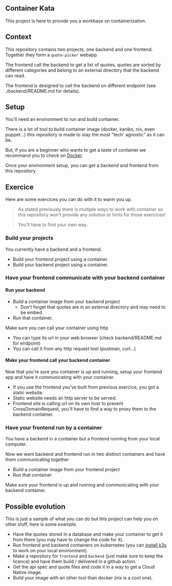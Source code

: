 Container Kata
---

This project is here to provide you a workbase on containerization.

## Context

This repository contains two projects, one backend and one frontend. Together they form a `quote-picker` webapp. 

The frontend call the backend to get a list of quotes, quotes are sorted by different categories and belong to an external directory that the backend can read.

The frontend is designed to call the backend on different endpoint (see ./backend/README.md for details).

## Setup

You'll need an environment to run and build container. 

There is a lot of tool to build container image (docker, kaniko, nix, even puppet...) this repository is made to stay the most "tech' agnostic" as it can be.

But, if you are a beginner who wants to get a taste of container we recommand you to check on [Docker](https://docs.docker.com/get-started/get-docker/)

Once your environment setup, you can get a backend and frontend from this repository

## Exercice

Here are some exercices you can do with it to warm you up.

> As stated previously there is multiple ways to work with container so this repository won't provide any solution or hints for those exercices! 
> 
> You'll have to find your own way.

### Build your projects

You currently have a backend and a frontend.

- Build your frontend project using a container.
- Build your backend project using a container.

### Have your frontend communicate with your backend container

#### Run your backend

- Build a container image from your backend project
  - Don't forget that quotes are in an external directory and may need to be embed.
- Run that container.

Make sure you can call your container using http

- You can type its url in your web browser (check backend/README.md for endpoint)
- You can call it from any http request tool (postman, curl...)

#### Make your frontend call your backend container

Now that you're sure you container is up and running, setup your frontend app and have it communicating with your container.

- If you use the frontend you've built from previous exercice, you got a static website.
- Static website needs an http server to be served.
- Frontend site is calling url on its own host to prevent CrossDomainRequest, you'll have to find a way to proxy them to the backend container.

### Have your frontend run by a container

You have a backend in a container but a frontend running from your local computer.

Now we want backend and frontend run in two distinct containers and have them communicating together

- Build a container image from your frontend project
- Run that container

Make sure your frontend is up and running and communicating with your backend container.

## Possible evolution

This is just a sample of what you can do but this project can help you on other stuff, here is some example.

- Have the quotes stored in a database and make your container to get it from there (you may have to change the code for it).
- Run frontend and backend containers on kubernetes (you can [install k3s](https://k3s.io/) to work on your local environment).
- Make a repository for `frontend` and `backend` (just make sure to keep the licence) and have them build / delivered in a github action.
- Get the api spec and quote files and code it in a way to get a Cloud Native image.
- Build your image with an other tool than docker (nix is a cool one).
